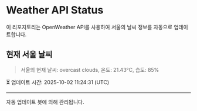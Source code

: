 
# Weather API Status

이 리포지토리는 OpenWeather API를 사용하여 서울의 날씨 정보를 자동으로 업데이트합니다.

## 현재 서울 날씨
> 서울의 현재 날씨: overcast clouds, 온도: 21.43°C, 습도: 85%

⏳ 업데이트 시간: 2025-10-02 11:24:31 (UTC)

---
자동 업데이트 봇에 의해 관리됩니다.
